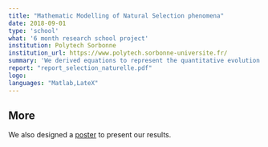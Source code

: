 ```yaml
---
title: "Mathematic Modelling of Natural Selection phenomena"
date: 2018-09-01
type: 'school'
what: '6 month research school project'
institution: Polytech Sorbonne
institution_url: https://www.polytech.sorbonne-universite.fr/
summary: 'We derived equations to represent the quantitative evolution of several populations in a context of competition, reproduction and mutation. We deduced some interesting thresholds mechanisms about the domination of a population depending on the advantage brought by a mutation.'
report: "report_selection_naturelle.pdf"
logo:
languages: "Matlab,LateX"
---
```


## More
We also designed a [poster](/files/poster_selection_naturelle.pdf) to present our results.
